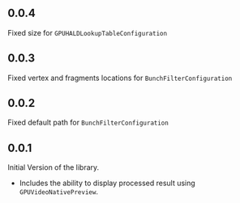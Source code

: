 ## 0.0.4

Fixed size for `GPUHALDLookupTableConfiguration`

## 0.0.3

Fixed vertex and fragments locations for `BunchFilterConfiguration`

## 0.0.2

Fixed default path for `BunchFilterConfiguration`

## 0.0.1

Initial Version of the library.

- Includes the ability to display processed result using `GPUVideoNativePreview`.
